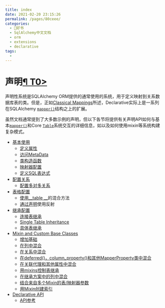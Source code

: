 ```yaml
---
title: index
date: 2021-02-20 23:15:26
permalink: /pages/80ceee/
categories:
  - 📖好书
  - SqlAlchemy中文文档
  - orm
  - extensions
  - declarative
tags:
  - 
---
```

声明[¶ T0\>](#declarative "Permalink to this headline")
=======================================================

声明性系统是SQLAlchemy
ORM提供的通常使用的系统，用于定义映射到关系数据库表的类。但是，正如[Classical
Mappings](mapping_styles.html#classical-mapping)所述，Declarative实际上是一系列在SQLAlchemy
[`mapper()`](mapping_api.html#sqlalchemy.orm.mapper "sqlalchemy.orm.mapper")结构之上的扩展。

虽然文档通常提到了大多数示例的声明，但以下各节将提供有关声明API如何与基本[`mapper()`](mapping_api.html#sqlalchemy.orm.mapper "sqlalchemy.orm.mapper")和Core
[`Table`](core_metadata.html#sqlalchemy.schema.Table "sqlalchemy.schema.Table")系统交互的详细信息，如以及如何使用mixin等系统构建复杂模式。

-   [基本使用](basic_use.html)
    -   [定义属性](basic_use.html#defining-attributes)
    -   [访问MetaData](basic_use.html#accessing-the-metadata)
    -   [类构造函数](basic_use.html#class-constructor)
    -   [映射器配置](basic_use.html#mapper-configuration)
    -   [定义SQL表达式](basic_use.html#defining-sql-expressions)
-   [配置关系](relationships.html)
    -   [配置多对多关系](relationships.html#configuring-many-to-many-relationships)
-   [表格配置](table_config.html)
    -   [使用\_\_table
        \_\_](table_config.html#using-a-hybrid-approach-with-table)的混合方法
    -   [通过声明](table_config.html#using-reflection-with-declarative)使用反射
-   [继承配置](inheritance.html)
    -   [连接表继承](inheritance.html#joined-table-inheritance)
    -   [Single Table
        Inheritance](inheritance.html#single-table-inheritance)
    -   [具体表继承](inheritance.html#concrete-table-inheritance)
-   [Mixin and Custom Base Classes](mixins.html)
    -   [增加基础](mixins.html#augmenting-the-base)
    -   [在列中混合](mixins.html#mixing-in-columns)
    -   [在关系中混合](mixins.html#mixing-in-relationships)
    -   [在deferred()，column\_property()和其他MapperProperty类中混合](mixins.html#mixing-in-deferred-column-property-and-other-mapperproperty-classes)
    -   [在关联代理和其他属性中混合](mixins.html#mixing-in-association-proxy-and-other-attributes)
    -   [用mixins控制表继承](mixins.html#controlling-table-inheritance-with-mixins)
    -   [在继承方案中的列中混合](mixins.html#mixing-in-columns-in-inheritance-scenarios)
    -   [结合来自多个Mixin的表/映射器参数](mixins.html#combining-table-mapper-arguments-from-multiple-mixins)
    -   [用Mixin创建索引](mixins.html#creating-indexes-with-mixins)
-   [Declarative API](api.html)
    -   [API参考](api.html#api-reference)

